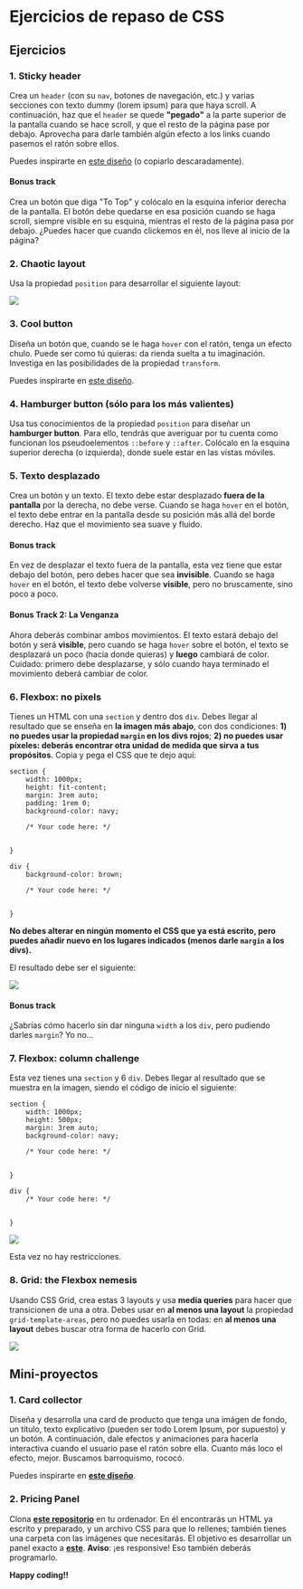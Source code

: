 # Ejercicios de repaso de CSS

## Ejercicios

### 1. Sticky header
Crea un `header` (con su `nav`, botones de navegación, etc.) y varias secciones con texto dummy (lorem ipsum) para que haya scroll. A continuación, haz que el `header` se quede **"pegado"** a la parte superior de la pantalla cuando se hace scroll, y que el resto de la página pase por debajo. Aprovecha para darle también algún efecto a los links cuando pasemos el ratón sobre ellos.

Puedes inspirarte en [este diseño](https://classy-madeleine-b2189f.netlify.app) (o copiarlo descaradamente).

#### Bonus track
Crea un botón que diga "To Top" y colócalo en la esquina inferior derecha de la pantalla. El botón debe quedarse en esa posición cuando se haga scroll, siempre visible en su esquina, mientras el resto de la página pasa por debajo. ¿Puedes hacer que cuando clickemos en él, nos lleve al inicio de la página?

### 2. Chaotic layout
Usa la propiedad `position` para desarrollar el siguiente layout:

![](./images/absolute_position_layout.jpg)

### 3. Cool button
Diseña un botón que, cuando se le haga `hover` con el ratón, tenga un efecto chulo. Puede ser como tú quieras: da rienda suelta a tu imaginación. Investiga en las posibilidades de la propiedad `transform`.

Puedes inspirarte en [este diseño](https://startling-cannoli-cabca2.netlify.app).

### 4. Hamburger button (sólo para los más valientes)
Usa tus conocimientos de la propiedad `position` para diseñar un **hamburger button**. Para ello, tendrás que averiguar por tu cuenta como funcionan los pseudoelementos `::before` y `::after`. Colócalo en la esquina superior derecha (o izquierda), donde suele estar en las vistas móviles.

### 5. Texto desplazado
Crea un botón y un texto. El texto debe estar desplazado **fuera de la pantalla** por la derecha, no debe verse. Cuando se haga `hover` en el botón, el texto debe entrar en la pantalla desde su posición más allá del borde derecho. Haz que el movimiento sea suave y fluido.

#### Bonus track
En vez de desplazar el texto fuera de la pantalla, esta vez tiene que estar debajo del botón, pero debes hacer que sea **invisible**. Cuando se haga `hover` en el botón, el texto debe volverse **visible**, pero no bruscamente, sino poco a poco.

#### Bonus Track 2: La Venganza
Ahora deberás combinar ambos movimientos. El texto estará debajo del botón y será **visible**, pero cuando se haga `hover` sobre el botón, el texto se desplazará un poco (hacia donde quieras) y **luego** cambiará de color. Cuidado: primero debe desplazarse, y sólo cuando haya terminado el movimiento deberá cambiar de color.

### 6. Flexbox: no pixels
Tienes un HTML con una `section` y dentro dos `div`. Debes llegar al resultado que se enseña en **la imagen más abajo**, con dos condiciones: **1) no puedes usar la propiedad `margin` en los divs rojos**; **2) no puedes usar píxeles: deberás encontrar otra unidad de medida que sirva a tus propósitos**. Copia y pega el CSS que te dejo aquí:

```
section {
    width: 1000px;
    height: fit-content;
    margin: 3rem auto;
    padding: 1rem 0;
    background-color: navy;

    /* Your code here: */


}

div {
    background-color: brown;

    /* Your code here: */


}
```

**No debes alterar en ningún momento el CSS que ya está escrito, pero puedes añadir nuevo en los lugares indicados (menos darle `margin` a los divs).**

El resultado debe ser el siguiente:

![](./images/flex_exercise_1.png)

#### Bonus track
¿Sabrías cómo hacerlo sin dar ninguna `width` a los `div`, pero pudiendo darles `margin`? Yo no...

### 7. Flexbox: column challenge
Esta vez tienes una `section` y 6 `div`. Debes llegar al resultado que se muestra en la imagen, siendo el código de inicio el siguiente:

```
section {
    width: 1000px;
    height: 500px;
    margin: 3rem auto;
    background-color: navy;

    /* Your code here: */


}

div {
    /* Your code here: */


}
```

![](./images/flex_exercise_2.png)

Esta vez no hay restricciones.

### 8. Grid: the Flexbox nemesis
Usando CSS Grid, crea estas 3 layouts y usa **media queries** para hacer que transicionen de una a otra. Debes usar en **al menos una layout** la propiedad `grid-template-areas`, pero no puedes usarla en todas: en **al menos una layout** debes buscar otra forma de hacerlo con Grid.

![](./images/grid_layout.png)


## Mini-proyectos

### 1. Card collector
Diseña y desarrolla una card de producto que tenga una imágen de fondo, un título, texto explicativo (pueden ser todo Lorem Ipsum, por supuesto) y un botón. A continuación, dale efectos y animaciones para hacerla interactiva cuando el usuario pase el ratón sobre ella. Cuanto más loco el efecto, mejor. Buscamos barroquismo, rococó.

Puedes inspirarte en **[este diseño](https://amazing-cranachan-4ae763.netlify.app)**.

### 2. Pricing Panel
Clona **[este repositorio](https://github.com/DaniPhilo/pricing_panel_starter)** en tu ordenador. En él encontrarás un HTML ya escrito y preparado, y un archivo CSS para que lo rellenes; también tienes una carpeta con las imágenes que necesitarás. El objetivo es desarrollar un panel exacto a **[este](https://strong-buttercream-9cddf8.netlify.app)**. 
**Aviso**: ¡es responsive! Eso también deberás programarlo.

**Happy coding!!**
